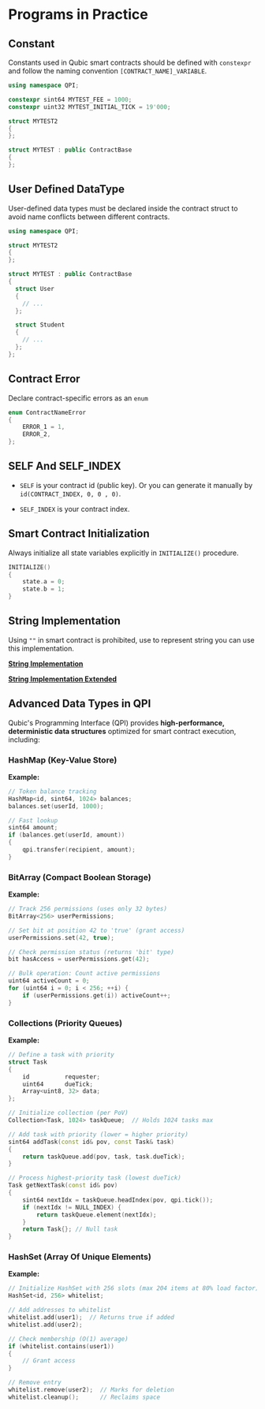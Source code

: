 # Programs in Practice

## Constant

Constants used in Qubic smart contracts should be defined with `constexpr` and follow the naming convention `[CONTRACT_NAME]_VARIABLE`.

```cpp
using namespace QPI;

constexpr sint64 MYTEST_FEE = 1000;
constexpr uint32 MYTEST_INITIAL_TICK = 19'000;

struct MYTEST2
{
};

struct MYTEST : public ContractBase
{
};
```

## User Defined DataType

User-defined data types must be declared inside the contract struct to avoid name conflicts between different contracts.

```cpp
using namespace QPI;

struct MYTEST2
{
};

struct MYTEST : public ContractBase
{
  struct User
  {
    // ...
  };

  struct Student
  {
    // ...
  };
};

```

## Contract Error

Declare contract-specific errors as an `enum`

```cpp
enum ContractNameError
{
    ERROR_1 = 1,
    ERROR_2,
};
```

## SELF And SELF_INDEX

- `SELF` is your contract id (public key). Or you can generate it manually by `id(CONTRACT_INDEX, 0, 0 , 0)`.

- `SELF_INDEX` is your contract index.

## Smart Contract Initialization

Always initialize all state variables explicitly in `INITIALIZE()` procedure.

```cpp
INITIALIZE()
{
    state.a = 0;
    state.b = 1;
}
```

## String Implementation

Using `""` in smart contract is prohibited, use to represent string you can use this implementation.

[**String Implementation**](https://github.com/hackerby888/qubic-sc-examples/blob/qubic-name-service/src/contracts/QNS.h#L42)

[**String Implementation Extended**](https://github.com/hackerby888/qubic-sc-examples/blob/qubic-name-service/test/contract_qns.cpp#L22)

## Advanced Data Types in QPI

Qubic's Programming Interface (QPI) provides **high-performance, deterministic data structures** optimized for smart contract execution, including:

### HashMap (Key-Value Store)

**Example:**

```cpp
// Token balance tracking
HashMap<id, sint64, 1024> balances;
balances.set(userId, 1000);

// Fast lookup
sint64 amount;
if (balances.get(userId, amount))
{
    qpi.transfer(recipient, amount);
}
```

### BitArray (Compact Boolean Storage)

**Example:**

```cpp
// Track 256 permissions (uses only 32 bytes)
BitArray<256> userPermissions;

// Set bit at position 42 to 'true' (grant access)
userPermissions.set(42, true);

// Check permission status (returns 'bit' type)
bit hasAccess = userPermissions.get(42);

// Bulk operation: Count active permissions
uint64 activeCount = 0;
for (uint64 i = 0; i < 256; ++i) {
    if (userPermissions.get(i)) activeCount++;
}
```

### Collections (Priority Queues)

**Example:**

```cpp
// Define a task with priority
struct Task
{
    id          requester;
    uint64      dueTick;
    Array<uint8, 32> data;
};

// Initialize collection (per PoV)
Collection<Task, 1024> taskQueue;  // Holds 1024 tasks max

// Add task with priority (lower = higher priority)
sint64 addTask(const id& pov, const Task& task)
{
    return taskQueue.add(pov, task, task.dueTick);
}

// Process highest-priority task (lowest dueTick)
Task getNextTask(const id& pov)
{
    sint64 nextIdx = taskQueue.headIndex(pov, qpi.tick());
    if (nextIdx != NULL_INDEX) {
        return taskQueue.element(nextIdx);
    }
    return Task{}; // Null task
}
```

### HashSet (Array Of Unique Elements)

**Example:**

```cpp
// Initialize HashSet with 256 slots (max 204 items at 80% load factor)
HashSet<id, 256> whitelist;

// Add addresses to whitelist
whitelist.add(user1);  // Returns true if added
whitelist.add(user2);

// Check membership (O(1) average)
if (whitelist.contains(user1))
{
    // Grant access
}

// Remove entry
whitelist.remove(user2);  // Marks for deletion
whitelist.cleanup();      // Reclaims space
```
